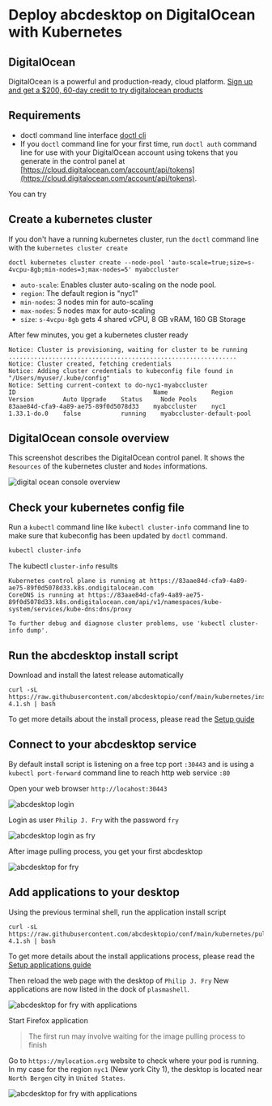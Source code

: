 # Deploy abcdesktop on DigitalOcean with Kubernetes

## DigitalOcean

DigitalOcean is a powerful and production-ready, cloud platform. [Sign up and get a $200, 60-day credit to try digitalocean products](https://m.do.co/c/609a26849792) 

## Requirements

- doctl command line interface [doctl cli](https://docs.digitalocean.com/reference/doctl/how-to/install/)
- If you `doctl` command line for your first time, run `doctl auth` command line for use with your DigitalOcean account using tokens that you generate in the control panel at [https://cloud.digitalocean.com/account/api/tokens](https://cloud.digitalocean.com/account/api/tokens).


You can try 

## Create a kubernetes cluster

If you don't have a running kubernetes cluster, run the `doctl` command line with the `kubernetes cluster create` 

```
doctl kubernetes cluster create --node-pool 'auto-scale=true;size=s-4vcpu-8gb;min-nodes=3;max-nodes=5' myabccluster 
```

- `auto-scale`: Enables cluster auto-scaling on the node pool. 
- `region`: The default region is "nyc1" 
- `min-nodes`: 3 nodes min for auto-scaling
- `max-nodes`: 5 nodes max for auto-scaling
- `size`: `s-4vcpu-8gb` gets 4 shared vCPU, 8 GB vRAM, 160 GB Storage 


After few minutes, you get a kubernetes cluster ready

```
Notice: Cluster is provisioning, waiting for cluster to be running
...............................................................
Notice: Cluster created, fetching credentials
Notice: Adding cluster credentials to kubeconfig file found in "/Users/myuser/.kube/config"
Notice: Setting current-context to do-nyc1-myabccluster
ID                                      Name            Region    Version        Auto Upgrade    Status     Node Pools
83aae84d-cfa9-4a89-ae75-89f0d5078d33    myabccluster    nyc1      1.33.1-do.0    false           running    myabccluster-default-pool
```


## DigitalOcean console overview

This screenshot describes the DigitalOcean control panel. It shows the `Resources` of the kubernetes cluster and `Nodes` informations.

![digital ocean console overview](img/digitalocean-console.png)

## Check your kubernetes config file 

Run a `kubectl` command line like `kubectl cluster-info` command line to make sure that kubeconfig has been updated by `doctl` command.

``` bash
kubectl cluster-info 
```

The kubectl `cluster-info` results

```
Kubernetes control plane is running at https://83aae84d-cfa9-4a89-ae75-89f0d5078d33.k8s.ondigitalocean.com
CoreDNS is running at https://83aae84d-cfa9-4a89-ae75-89f0d5078d33.k8s.ondigitalocean.com/api/v1/namespaces/kube-system/services/kube-dns:dns/proxy

To further debug and diagnose cluster problems, use 'kubectl cluster-info dump'.
```


## Run the abcdesktop install script 


Download and install the latest release automatically

```
curl -sL https://raw.githubusercontent.com/abcdesktopio/conf/main/kubernetes/install-4.1.sh | bash
```

To get more details about the install process, please read the [Setup guide](https://www.abcdesktop.io/4.1/setup/kubernetes_abcdesktop/)

## Connect to your abcdesktop service 

By default install script is listening on a free tcp port `:30443` and is using a `kubectl port-forward` command line to reach http web service `:80`

Open your web browser `http://locahost:30443`

![abcdesktop login](../img/abcdesktop-hompage-port30443.png)

 
Login as user `Philip J. Fry` with the password `fry`

![abcdesktop login as fry](../img/abcdesktop-hompage-port30443-login-fry.png)
 
After image pulling process, you get your first abcdesktop 

![abcdesktop for fry](../img/abcdesktop-hompage-port30443-user-fry-logged.png)


## Add applications to your desktop


Using the previous terminal shell, run the application install script 

```
curl -sL https://raw.githubusercontent.com/abcdesktopio/conf/main/kubernetes/pullapps-4.1.sh | bash
```

To get more details about the install applications process, please read the [Setup applications guide](https://www.abcdesktop.io/4.1/setup/kubernetes_abcdesktop_applications/)

Then reload the web page with the desktop of `Philip J. Fry`
New applications are now listed in the dock of `plasmashell`.

![abcdesktop for fry with applications](../img/abcdesktop-hompage-port30443-login-fry-applications.png)

Start Firefox application

> The first run may involve waiting for the image pulling process to finish

Go to `https://mylocation.org` website to check where your pod is running.  In my case for the region `nyc1` (New york City 1), the desktop is located near `North Bergen` city in `United States`. 


![abcdesktop for fry with applications](img/abcdesktop-firefox-digitalocean-nyc1.png)
